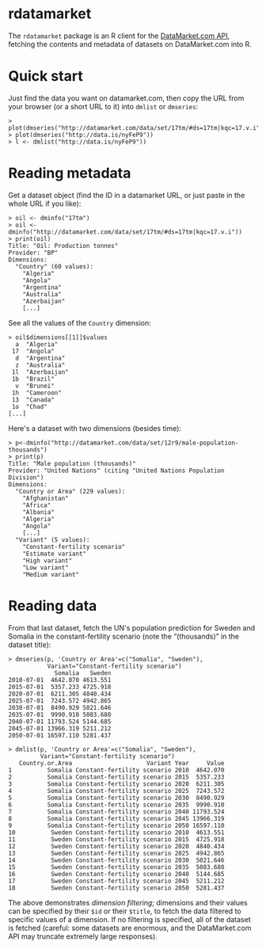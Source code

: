 # rdatamarket

The `rdatamarket` package is an R client for the [DataMarket.com
API](http://datamarket.com/api/v1/), fetching the contents and metadata
of datasets on DataMarket.com into R.

# Quick start

Just find the data you want on datamarket.com, then copy the URL from your
browser (or a short URL to it) into `dmlist` or `dmseries`:

    > plot(dmseries("http://datamarket.com/data/set/17tm/#ds=17tm|kqc=17.v.i"))
    > plot(dmseries("http://data.is/nyFeP9"))
    > l <- dmlist("http://data.is/nyFeP9"))

# Reading metadata

Get a dataset object (find the ID in a datamarket URL, or just paste in
the whole URL if you like):

    > oil <- dminfo("17tm")
    > oil <- dminfo("http://datamarket.com/data/set/17tm/#ds=17tm|kqc=17.v.i"))
    > print(oil)
    Title: "Oil: Production tonnes"
    Provider: "BP"
    Dimensions:
      "Country" (60 values):
        "Algeria"
        "Angola"
        "Argentina"
        "Australia"
        "Azerbaijan"
        [...]

See all the values of the `Country` dimension:

    > oil$dimensions[[1]]$values
      a  "Algeria"
     17  "Angola"
      d  "Argentina"
      z  "Australia"
     1l  "Azerbaijan"
     1b  "Brazil"
      v  "Brunei"
     1h  "Cameroon"
     13  "Canada"
     1o  "Chad"
    [...]

Here's a dataset with two dimensions (besides time):

    > p<-dminfo("http://datamarket.com/data/set/12r9/male-population-thousands")
    > print(p)
    Title: "Male population (thousands)"
    Provider: "United Nations" (citing "United Nations Population Division")
    Dimensions:
      "Country or Area" (229 values):
        "Afghanistan"
        "Africa"
        "Albania"
        "Algeria"
        "Angola"
        [...]
      "Variant" (5 values):
        "Constant-fertility scenario"
        "Estimate variant"
        "High variant"
        "Low variant"
        "Medium variant" 

# Reading data

From that last dataset, fetch the UN's population prediction for Sweden and Somalia in the
constant-fertility scenario (note the “(thousands)” in the dataset title):

    > dmseries(p, 'Country or Area'=c("Somalia", "Sweden"),
               Variant="Constant-fertility scenario")
                 Somalia   Sweden
    2010-07-01  4642.070 4613.551
    2015-07-01  5357.233 4725.918
    2020-07-01  6211.305 4840.434
    2025-07-01  7243.572 4942.865
    2030-07-01  8490.929 5021.646
    2035-07-01  9990.910 5083.680
    2040-07-01 11793.524 5144.685
    2045-07-01 13966.319 5211.212
    2050-07-01 16597.110 5281.437

    > dmlist(p, 'Country or Area'=c("Somalia", "Sweden"),
             Variant="Constant-fertility scenario")
       Country.or.Area                     Variant Year     Value
    1          Somalia Constant-fertility scenario 2010  4642.070
    2          Somalia Constant-fertility scenario 2015  5357.233
    3          Somalia Constant-fertility scenario 2020  6211.305
    4          Somalia Constant-fertility scenario 2025  7243.572
    5          Somalia Constant-fertility scenario 2030  8490.929
    6          Somalia Constant-fertility scenario 2035  9990.910
    7          Somalia Constant-fertility scenario 2040 11793.524
    8          Somalia Constant-fertility scenario 2045 13966.319
    9          Somalia Constant-fertility scenario 2050 16597.110
    10          Sweden Constant-fertility scenario 2010  4613.551
    11          Sweden Constant-fertility scenario 2015  4725.918
    12          Sweden Constant-fertility scenario 2020  4840.434
    13          Sweden Constant-fertility scenario 2025  4942.865
    14          Sweden Constant-fertility scenario 2030  5021.646
    15          Sweden Constant-fertility scenario 2035  5083.680
    16          Sweden Constant-fertility scenario 2040  5144.685
    17          Sweden Constant-fertility scenario 2045  5211.212
    18          Sweden Constant-fertility scenario 2050  5281.437

The above demonstrates *dimension filtering*; dimensions and their values can
be specified by their `$id` or their `$title`, to fetch the data filtered to
specific values of a dimension. If no filtering is specified, all of the
dataset is fetched (careful: some datasets are enormous, and the DataMarket.com
API may truncate extremely large responses).

